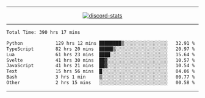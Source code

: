 <a href="https://www.github.com/ripavoid" target="_blank" rel="noreferrer">

-------

<div align='center'>
    <a href='https://discordapp.com/users/825178146797518881'>
        <img align='center' alt='discord-stats' src='https://api.discord-status.me/825178146797518881?nitro&boost=4&gradient=%231e0b1a%2C%23000000%2C%23000000%2C%23160316'></img>
    </a>
</div>

-------

<!--START_SECTION:waka-->

```txt
Total Time: 390 hrs 17 mins

Python            129 hrs 12 mins ████████▒░░░░░░░░░░░░░░░░   32.91 %
TypeScript        82 hrs 20 mins  █████▒░░░░░░░░░░░░░░░░░░░   20.97 %
Lua               61 hrs 23 mins  ████░░░░░░░░░░░░░░░░░░░░░   15.64 %
Svelte            41 hrs 30 mins  ██▓░░░░░░░░░░░░░░░░░░░░░░   10.57 %
JavaScript        41 hrs 21 mins  ██▓░░░░░░░░░░░░░░░░░░░░░░   10.54 %
Text              15 hrs 56 mins  █░░░░░░░░░░░░░░░░░░░░░░░░   04.06 %
Bash              3 hrs 1 min     ▒░░░░░░░░░░░░░░░░░░░░░░░░   00.77 %
Other             2 hrs 15 mins   ░░░░░░░░░░░░░░░░░░░░░░░░░   00.58 %
```

<!--END_SECTION:waka-->

-------
